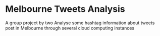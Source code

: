 # Melbourne Tweets Analysis
A group project by two
Analyse some hashtag information about tweets post in Melbourne through several cloud computing instances
